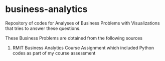 # business-analytics
Repository of codes for Analyses of Business Problems with Visualizations that tries to answer these questions.

These Business Problems are obtained from the following sources
1. RMIT Business Analytics Course Assignment which included Python codes as part of my course assessment
